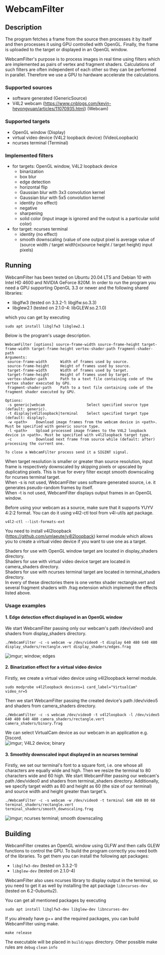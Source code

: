 # WebcamFilter
## Description
The program fetches a frame from the source then processes it by itself and then processes it using GPU controlled with OpenGL. Finally, the frame is uploaded to the target or displayed in an OpenGL window.

WebcamFilter's purpose is to process images in real time using filters which are implemented as pairs of vertex and fragment shaders. Calculations of such filters are often independent of each other so they can be performed in parallel. Therefore we use a GPU to hardware accelerate the calculations.

### Supported sources
- software generated (GenericSource)
- V4L2 webcam (https://www.cnblogs.com/kevin-heyongyuan/articles/11070935.html) (Webcam)

### Supported targets
- OpenGL window (Display)
- virtual video device (V4L2 loopback device) (VideoLoopback)
- ncurses terminal (Terminal)

### Implemented filters
- for targets: OpenGL window, V4L2 loopback device
    - binarization
    - box blur
    - edge detection
    - horizontal flip
    - Gaussian blur with 3x3 convolution kernel
    - Gaussian blur with 5x5 convolution kernel
    - identity (no effect)
    - negative
    - sharpening
    - solid color (input image is ignored and the output is a particular solid color)
- for target: ncurses terminal
    - identity (no effect)
    - smooth downscaling (value of one output pixel is average value of (source width / target width)x(source height / target height) input pixels)

## Running
WebcamFilter has been tested on Ubuntu 20.04 LTS and Debian 10 with Intel HD 4600 and NVIDIA GeForce 820M. In order to run the program you need a GPU supporting OpenGL 3.3 or newer and the following shared libraries:
- libglfw3 (tested on 3.3.2-1: libglfw.so.3.3)
- libglew2.1 (tested on 2.1.0-4: libGLEW.so.2.1.0)

which you can get by executing
```
sudo apt install libglfw3 libglew2.1
```

Below is the program's usage description.
```
WebcamFilter [options] source-frame-width source-frame-height target-frame-width target-frame-height vertex-shader-path fragment-shader-path
Arguments:
 source-frame-width      Width of frames used by source.
 source-frame-height     Height of frames used by source.
 target-frame-width      Width of frames used by target.
 target-frame-height     Height of frames used by target.
 vertex-shader-path      Path to a text file containing code of the vertex shader executed by GPU.
 fragment-shader-path    Path to a text file containing code of the fragment shader executed by GPU.

Options:
 -s generic|webcam                   Select specified source type (default: generic).
 -t display|v4l2loopback|terminal    Select specified target type (default: display).
 -w <path>    Download image frames from the webcam device in <path>. Must be specified with generic source type.
 -l <path>    Upload processed image frames to the V4L2 loopback device in <path>. Must be specified with v4l2loopback target type.
 -c           Download next frame from source while (default: after) processing the current one.

To close a WebcamFilter process send it a SIGINT signal.
```

When target resolution is smaller or greater than source resolution, input frame is respectively downscaled by skipping pixels or upscaled by duplicating pixels. This is true for every filter except smooth downscaling for ncurses terminal target.  
When -s is not used, WebcamFilter uses software generated source, i.e. it generates pseudo-random frames by itself.  
When -t is not used, WebcamFilter displays output frames in an OpenGL window.

Before using your webcam as a source, make sure that it supports YUYV 4:2:2 format. You can do it using v4l2-ctl tool from v4l-utils apt package.
```
v4l2-ctl --list-formats-ext
```

You need to install v4l2loopback (https://github.com/umlaeute/v4l2loopback) kernel module which allows you to create a virtual video device if you want to use one as a target.

Shaders for use with OpenGL window target are located in display_shaders directory.  
Shaders for use with virtual video device target are located in camera_shaders directory.  
Shaders for use with ncurses terminal target are located in terminal_shaders directory.  
In every of these directories there is one vertex shader rectangle.vert and several fragment shaders with .frag extension which implement the effects listed above.

### Usage examples
#### 1. Edge detection effect displayed in an OpenGL window
We start WebcamFilter passing only our webcam's path /dev/video0 and shaders from display_shaders directory.
```
./WebcamFilter -c -s webcam -w /dev/video0 -t display 640 480 640 480 display_shaders/rectangle.vert display_shaders/edges.frag
```
![imgur; window; edges](https://i.imgur.com/KuSvVRQ.png)

#### 2. Binarization effect for a virtual video device
Firstly, we create a virtual video device using v4l2loopback kernel module.
```
sudo modprobe v4l2loopback devices=1 card_label="VirtualCam" video_nr=5
```
Then we start WebcamFilter passing the created device's path /dev/video5 and shaders from camera_shaders directory.
```
./WebcamFilter -c -s webcam /dev/video0 -t v4l2loopback -l /dev/video5 640 480 640 480 camera_shaders/rectangle.vert camera_shaders/binary.frag
```
We can select VirtualCam device as our webcam in an application e.g. Discord.  
![imgur; V4L2 device; binary](https://i.imgur.com/3AFU7ce.png)

#### 3. Smoothly downscaled input displayed in an ncurses terminal
Firstly, we set our terminal's font to a square font, i.e. one whose all characters are equally wide and high. Then we resize the terminal to 80 characters wide and 60 high. We start WebcamFilter passing our webcam's path /dev/video0 and shaders from terminal_shaders directory. Additionally, we specify target width as 80 and height as 60 (the size of our terminal) and source width and height greater than target's.
```
./WebcamFilter -c -s webcam -w /dev/video0 -t terminal 640 480 80 60 terminal_shaders/rectangle.vert terminal_shaders/smooth_downscaling.frag
```
![imgur; ncurses terminal; smooth downscaling](https://i.imgur.com/GG39Aci.png)

## Building
WebcamFilter creates an OpenGL window using GLFW and then calls GLEW functions to control the GPU. To build the program correctly you need both of the libraries. To get them you can install the following apt packages:
- ```libglfw3-dev``` (tested on 3.3.2-1)
- ```libglew-dev``` (tested on 2.1.0-4)

WebcamFilter also uses ncurses library to display output in the terminal, so you need to get it as well by installing the apt package ```libncurses-dev``` (tested on 6.2-0ubuntu2).

You can get all mentioned packages by executing
```
sudo apt install libglfw3-dev libglew-dev libncurses-dev
```

If you already have g++ and the required packages, you can build WebcamFilter using make.
```
make release
```
The executable will be placed in ```build/apps``` directory. Other possible make rules are ```debug``` ```clean``` ```info```
